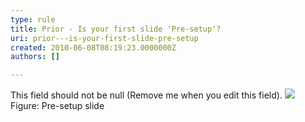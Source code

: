 ```yaml
---
type: rule
title: Prior - Is your first slide 'Pre-setup'?
uri: prior---is-your-first-slide-pre-setup
created: 2010-06-08T08:19:23.0000000Z
authors: []

---
```


 This field should not be null (Remove me when you edit this field). ![](/Standards/Communication/RulesToBetterPowerpointPresentations/PublishingImages/preslide.gif) Figure: Pre-setup slide 
